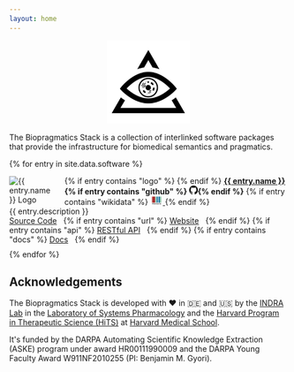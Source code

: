 ```yaml
---
layout: home
---
```

<p align="center">
  <img src="https://raw.githubusercontent.com/biopragmatics/biopragmatics.github.io/master/img/biopragmatics.png" height="150">
</p>

The Biopragmatics Stack is a collection of interlinked software packages that provide the
infrastructure for biomedical semantics and pragmatics.

{% for entry in site.data.software %}
<div style="padding-bottom: 10px;">
{% if entry contains "logo" %}
<img src="{{ entry.logo }}" alt="{{ entry.name }} Logo" style="float: left; max-height: 85px; max-width: 85px; margin-right: 15px" />
{% endif %}
<strong><a href="https://github.com/{{ entry.github }}">{{ entry.name }}</a>{% if entry contains "github" %}&nbsp;<img alt="GitHub logo" src="/img/github-icon.svg" width="16" height="16" />{% endif %}</strong>
{% if entry contains "wikidata" %}
    <a href="https://scholia.toolforge.org/topic/{{ entry.wikidata }}">
    <img alt="WikiData logo" src="/img/wikidata_logo.svg" height="16" />
    </a>
{% endif %}
<br />
{{ entry.description }}
<br />
<a href="{{ entry.github }}">Source Code</a>&nbsp;&nbsp;
{% if entry contains "url" %}
<a href="{{ entry.url }}">Website</a>&nbsp;&nbsp;
{% endif %}
{% if entry contains "api" %}
<a href="{{ entry.api }}">RESTful API</a>&nbsp;&nbsp;
{% endif %}
{% if entry contains "docs" %}
<a href="{{ entry.docs }}">Docs</a>&nbsp;&nbsp;
{% endif %}
</div>
{% endfor %}

## Acknowledgements

The Biopragmatics Stack is developed with ❤️ in 🇩🇪 and 🇺🇸 by
the [INDRA Lab](https://indralab.github.io) in the
[Laboratory of Systems Pharmacology](https://hits.harvard.edu/the-program/laboratory-of-systems-pharmacology)
and the [Harvard Program in Therapeutic Science (HiTS)](https://hits.harvard.edu) at
[Harvard Medical School](https://hms.harvard.edu).

It's funded by the DARPA Automating Scientific Knowledge Extraction (ASKE) program under award
HR00111990009 and the DARPA Young Faculty Award W911NF2010255 (PI: Benjamin M. Gyori).
